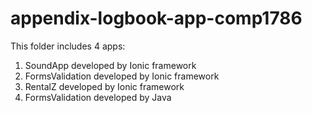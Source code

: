 # appendix-logbook-app-comp1786
This folder includes 4 apps: 

1. SoundApp developed by Ionic framework
2. FormsValidation developed by Ionic framework
3. RentalZ developed by Ionic framework
4. FormsValidation developed by Java
